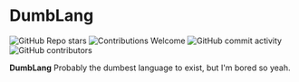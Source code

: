 # DumbLang

![GitHub Repo stars](https://img.shields.io/github/stars/waetrmelon/DumbLang?style=social)
![Contributions Welcome](https://img.shields.io/badge/contributions-welcome-brightgreen.svg?style=flat)
![GitHub commit activity](https://img.shields.io/github/commit-activity/m/waetrmelon/DumbLang)
![GitHub contributors](https://img.shields.io/github/contributors/waetrmelon/DumbLang)

**DumbLang** Probably the dumbest language to exist, but I'm bored so yeah.
<br />
